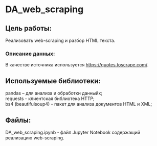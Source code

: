 
# DA_web_scraping

## Цель работы: 
Реализовать web-scraping и разбор HTML текста.  
### Описание данных:
В качестве источника используется https://quotes.toscrape.com/.  

## Используемые библиотеки:
	
pandas –  для анализа и обработки данныйх;  
requests - клиентская библиотека HTTP;  
bs4 (beautifulsoup4) - пакет для анализа документов HTML и XML;   

## Файлы:
DA_web_scraping.ipynb - файл Jupyter Notebook содержащий реализацию web-scraping. 